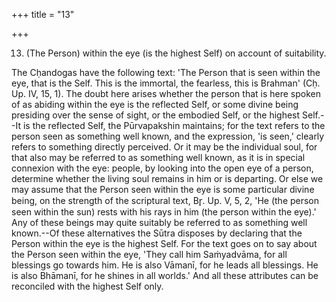 +++
title = "13"

+++


13. (The Person) within the eye (is the highest Self) on account of suitability.

The Cḥandogas have the following text: 'The Person that is seen within the eye, that is the Self. This is the immortal, the fearless, this is Brahman' (Cḥ. Up. IV, 15, 1). The doubt here arises whether the person that is here spoken of as abiding within the eye is the reflected Self, or some divine being presiding over the sense of sight, or the embodied Self, or the highest Self.--It is the reflected Self, the Pūrvapakshin maintains; for the text refers to the person seen as something well known, and the expression, 'is seen,' clearly refers to something directly perceived. Or it may be the individual soul, for that also may be referred to as something well known, as it is in special connexion with the eye: people, by looking into the open eye of a person, determine whether the living soul remains in him or is departing. Or else we may assume that the Person seen within the eye is some particular divine being, on the strength of the scriptural text, Br̥. Up. V, 5, 2, 'He (the person seen within the sun) rests with his rays in him (the person within the eye).' Any of these beings may quite suitably be referred to as something well known.--Of these alternatives the Sūtra disposes by declaring that the Person within the eye is the highest Self. For the text goes on to say about the Person seen within the eye, 'They call him Saṁyadvāma, for all blessings go towards him. He is also Vāmanī, for he leads all blessings. He is also Bhāmanī, for he shines in all worlds.' And all these attributes can be reconciled with the highest Self only.

